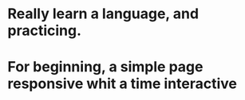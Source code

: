 # Really learn a language, and practicing.

# For beginning, a simple page responsive whit a time interactive